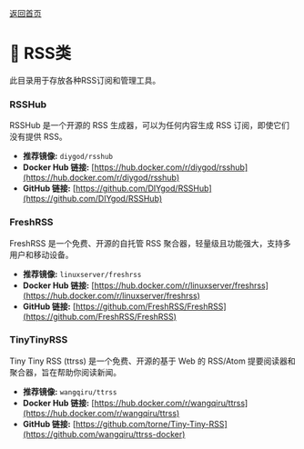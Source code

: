 [返回首页](../README.md)

# 📰 RSS类

此目录用于存放各种RSS订阅和管理工具。

### RSSHub

RSSHub 是一个开源的 RSS 生成器，可以为任何内容生成 RSS 订阅，即使它们没有提供 RSS。

*   **推荐镜像:** `diygod/rsshub`
*   **Docker Hub 链接:** [https://hub.docker.com/r/diygod/rsshub](https://hub.docker.com/r/diygod/rsshub)
*   **GitHub 链接:** [https://github.com/DIYgod/RSSHub](https://github.com/DIYgod/RSSHub)

### FreshRSS

FreshRSS 是一个免费、开源的自托管 RSS 聚合器，轻量级且功能强大，支持多用户和移动设备。

*   **推荐镜像:** `linuxserver/freshrss`
*   **Docker Hub 链接:** [https://hub.docker.com/r/linuxserver/freshrss](https://hub.docker.com/r/linuxserver/freshrss)
*   **GitHub 链接:** [https://github.com/FreshRSS/FreshRSS](https://github.com/FreshRSS/FreshRSS)

### TinyTinyRSS

Tiny Tiny RSS (ttrss) 是一个免费、开源的基于 Web 的 RSS/Atom 提要阅读器和聚合器，旨在帮助你阅读新闻。

*   **推荐镜像:** `wangqiru/ttrss`
*   **Docker Hub 链接:** [https://hub.docker.com/r/wangqiru/ttrss](https://hub.docker.com/r/wangqiru/ttrss)
*   **GitHub 链接:** [https://github.com/torne/Tiny-Tiny-RSS](https://github.com/wangqiru/ttrss-docker)